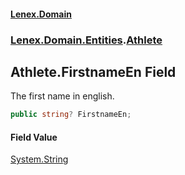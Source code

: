 #### [Lenex.Domain](index.md 'index')
### [Lenex.Domain.Entities](Lenex.Domain.Entities.md 'Lenex.Domain.Entities').[Athlete](Lenex.Domain.Entities.Athlete.md 'Lenex.Domain.Entities.Athlete')

## Athlete.FirstnameEn Field

The first name in english.

```csharp
public string? FirstnameEn;
```

#### Field Value
[System.String](https://docs.microsoft.com/en-us/dotnet/api/System.String 'System.String')